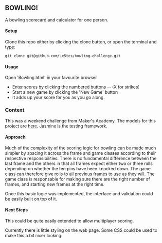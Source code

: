 ## BOWLING! ##

A bowling scorecard and calculator for one person.

#### Setup ####

Clone this repo either by clicking the clone button, or open the terminal and type: 
```
git clone git@github.com/Le5tes/bowling-challenge.git 
```

#### Usage ####

Open 'Bowling.html' in your favourite browser

- Enter scores by clicking the numbered buttons
-- (X for strikes)
- Start a new game by clicking the 'New Game' button
- It adds up your score for you as you go along.

### Context ###
This was a weekend challenge from Maker's Academy.
The models for this project are [here](https://github.com/Le5tes/bowling-challenge/tree/master/jasmine-standalone-2/src).
Jasmine is the testing framework.

#### Approach ####
Much of the complexity of the scoring logic for bowling can be made much simpler by spacing it across the frame and game classes according to their respective responsibilities. There is no fundamental difference between the last frame and the others in that all frames expect either two or three rolls depending on whether the ten pins have been knocked down. The game class can therefore give rolls to all previous frames to use as they will. The game class is responsable for making sure there are the right number of frames, and starting new frames at the right time.

Once this basic logic was implemented, the interface and validation could be easily built on top of it.

#### Next Steps ####
This could be quite easily extended to allow multiplayer scoring.

Currently there is little styling on the web page. Some CSS could be used to make this a bit nicer looking.
